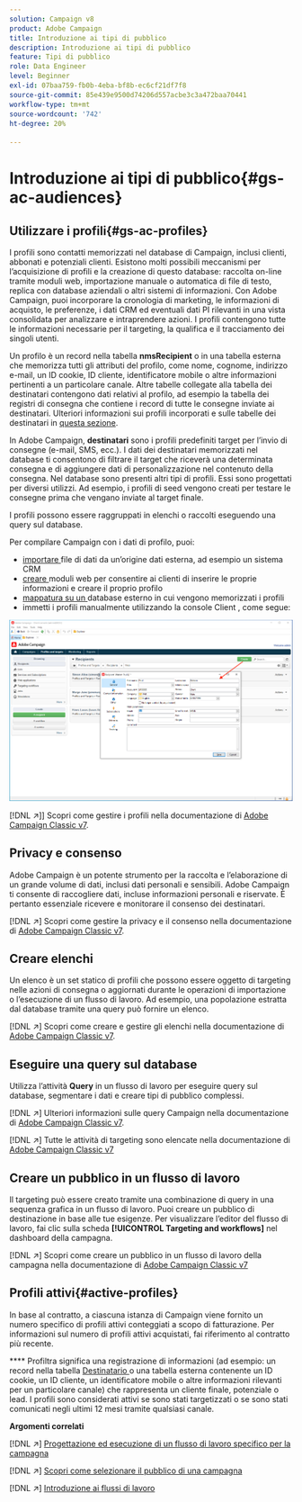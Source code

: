 ```yaml
---
solution: Campaign v8
product: Adobe Campaign
title: Introduzione ai tipi di pubblico
description: Introduzione ai tipi di pubblico
feature: Tipi di pubblico
role: Data Engineer
level: Beginner
exl-id: 07baa759-fb0b-4eba-bf8b-ec6cf21df7f8
source-git-commit: 85e439e9500d74206d557acbe3c3a472baa70441
workflow-type: tm+mt
source-wordcount: '742'
ht-degree: 20%

---
```


# Introduzione ai tipi di pubblico{#gs-ac-audiences}

## Utilizzare i profili{#gs-ac-profiles}

I profili sono contatti memorizzati nel database di Campaign, inclusi clienti, abbonati e potenziali clienti. Esistono molti possibili meccanismi per l’acquisizione di profili e la creazione di questo database: raccolta on-line tramite moduli web, importazione manuale o automatica di file di testo, replica con database aziendali o altri sistemi di informazioni. Con Adobe Campaign, puoi incorporare la cronologia di marketing, le informazioni di acquisto, le preferenze, i dati CRM ed eventuali dati PI rilevanti in una vista consolidata per analizzare e intraprendere azioni. I profili contengono tutte le informazioni necessarie per il targeting, la qualifica e il tracciamento dei singoli utenti.

Un profilo è un record nella tabella **nmsRecipient** o in una tabella esterna che memorizza tutti gli attributi del profilo, come nome, cognome, indirizzo e-mail, un ID cookie, ID cliente, identificatore mobile o altre informazioni pertinenti a un particolare canale. Altre tabelle collegate alla tabella dei destinatari contengono dati relativi al profilo, ad esempio la tabella dei registri di consegna che contiene i record di tutte le consegne inviate ai destinatari. Ulteriori informazioni sui profili incorporati e sulle tabelle dei destinatari in [questa sezione](../dev/datamodel.md#ootb-profiles).

In Adobe Campaign, **destinatari** sono i profili predefiniti target per l’invio di consegne (e-mail, SMS, ecc.). I dati dei destinatari memorizzati nel database ti consentono di filtrare il target che riceverà una determinata consegna e di aggiungere dati di personalizzazione nel contenuto della consegna. Nel database sono presenti altri tipi di profili. Essi sono progettati per diversi utilizzi. Ad esempio, i profili di seed vengono creati per testare le consegne prima che vengano inviate al target finale.

I profili possono essere raggruppati in elenchi o raccolti eseguendo una query sul database.


Per compilare Campaign con i dati di profilo, puoi:

* [importare ](import.md) file di dati da un’origine dati esterna, ad esempio un sistema CRM
* [creare ](../dev/webapps.md) moduli web per consentire ai clienti di inserire le proprie informazioni e creare il proprio profilo
* [mappatura su un ](../connect/fda.md) database esterno in cui vengono memorizzati i profili
* immetti i profili manualmente utilizzando la console Client , come segue:

![](assets/create-profile.png)


[!DNL :arrow_upper_right:]] Scopri come gestire i profili nella documentazione di  [Adobe Campaign Classic v7](https://experienceleague.adobe.com/docs/campaign-classic/using/getting-started/profile-management/about-profiles.html).


## Privacy e consenso

Adobe Campaign è un potente strumento per la raccolta e l’elaborazione di un grande volume di dati, inclusi dati personali e sensibili.  Adobe Campaign ti consente di raccogliere dati, incluse informazioni personali e riservate. È pertanto essenziale ricevere e monitorare il consenso dei destinatari.

[!DNL :arrow_upper_right:] Scopri come gestire la privacy e il consenso nella documentazione di  [Adobe Campaign Classic v7](https://experienceleague.adobe.com/docs/campaign-classic/using/getting-started/privacy/privacy-and-recommendations.html).

## Creare elenchi

Un elenco è un set statico di profili che possono essere oggetto di targeting nelle azioni di consegna o aggiornati durante le operazioni di importazione o l’esecuzione di un flusso di lavoro. Ad esempio, una popolazione estratta dal database tramite una query può fornire un elenco.

[!DNL :arrow_upper_right:] Scopri come creare e gestire gli elenchi nella documentazione di  [Adobe Campaign Classic v7](https://experienceleague.adobe.com/docs/campaign-classic/using/getting-started/profile-management/creating-and-managing-lists.html).

## Eseguire una query sul database

Utilizza l’attività **Query** in un flusso di lavoro per eseguire query sul database, segmentare i dati e creare tipi di pubblico complessi.

[!DNL :arrow_upper_right:] Ulteriori informazioni sulle query Campaign nella documentazione di  [Adobe Campaign Classic v7](https://experienceleague.adobe.com/docs/campaign-classic/using/automating-with-workflows/introduction/targeting-data.html).

[!DNL :arrow_upper_right:] Tutte le attività di targeting sono elencate nella documentazione di  [Adobe Campaign Classic v7](https://experienceleague.adobe.com/docs/campaign-classic/using/automating-with-workflows/targeting-activities/about-targeting-activities.html)

## Creare un pubblico in un flusso di lavoro

Il targeting può essere creato tramite una combinazione di query in una sequenza grafica in un flusso di lavoro. Puoi creare un pubblico di destinazione in base alle tue esigenze. Per visualizzare l’editor del flusso di lavoro, fai clic sulla scheda **[!UICONTROL Targeting and workflows]** nel dashboard della campagna.

[!DNL :arrow_upper_right:] Scopri come creare un pubblico in un flusso di lavoro della campagna nella documentazione di  [Adobe Campaign Classic v7](https://experienceleague.adobe.com/docs/campaign-classic/using/orchestrating-campaigns/orchestrate-campaigns/marketing-campaign-target.html?lang=en#building-the-main-target-in-a-workflow)


## Profili attivi{#active-profiles}

In base al contratto, a ciascuna istanza di Campaign viene fornito un numero specifico di profili attivi conteggiati a scopo di fatturazione. Per informazioni sul numero di profili attivi acquistati, fai riferimento al contratto più recente.

**** Profiltra significa una registrazione di informazioni (ad esempio: un record nella tabella  [Destinatario ](../dev/datamodel.md) o una tabella esterna contenente un ID cookie, un ID cliente, un identificatore mobile o altre informazioni rilevanti per un particolare canale) che rappresenta un cliente finale, potenziale o lead. I profili sono considerati attivi se sono stati targetizzati o se sono stati comunicati negli ultimi 12 mesi tramite qualsiasi canale.

<!--
You can monitor the number of active profiles used on your instances directly from Campaign Control Panel. 

[!DNL :arrow_upper_right:] For more on this, refer to the [Control Panel documentation](https://docs.adobe.com/content/help/en/control-panel/using/performance-monitoring/active-profiles-monitoring.html).
-->

**Argomenti correlati**

[!DNL :arrow_upper_right:] [Progettazione ed esecuzione di un flusso di lavoro specifico per la campagna](https://experienceleague.adobe.com/docs/campaign-classic/using/automating-with-workflows/introduction/building-a-workflow.html)

[!DNL :arrow_upper_right:] [Scopri come selezionare il pubblico di una campagna](https://experienceleague.adobe.com/docs/campaign-classic/using/orchestrating-campaigns/orchestrate-campaigns/marketing-campaign-target.html)

[!DNL :arrow_upper_right:] [Introduzione ai flussi di lavoro](https://experienceleague.adobe.com/docs/campaign-classic/using/automating-with-workflows/introduction/about-workflows.html)
